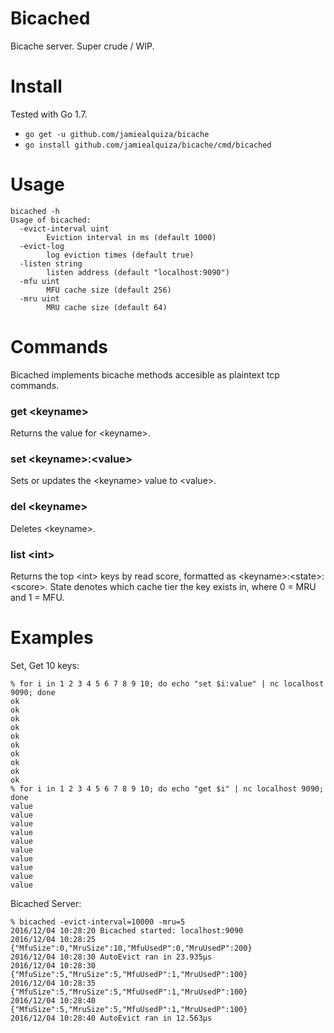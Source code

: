 # Bicached

Bicache server. Super crude / WIP.

# Install
Tested with Go 1.7.

- `go get -u github.com/jamiealquiza/bicache`
- `go install github.com/jamiealquiza/bicache/cmd/bicached`

# Usage
```
bicached -h
Usage of bicached:
  -evict-interval uint
        Eviction interval in ms (default 1000)
  -evict-log
        log eviction times (default true)
  -listen string
        listen address (default "localhost:9090")
  -mfu uint
        MFU cache size (default 256)
  -mru uint
        MRU cache size (default 64)
```

# Commands
Bicached implements bicache methods accesible as plaintext tcp commands.

### get \<keyname\>
Returns the value for \<keyname\>.

### set \<keyname\>:\<value\>
Sets or updates the \<keyname\> value to \<value\>.

### del \<keyname\>
Deletes \<keyname\>.

### list \<int\>
Returns the top \<int\> keys by read score, formatted as \<keyname\>:\<state\>:\<score\>. State denotes which cache tier the key exists in, where 0 = MRU and 1 = MFU.

# Examples

Set, Get 10 keys:
```
% for i in 1 2 3 4 5 6 7 8 9 10; do echo "set $i:value" | nc localhost 9090; done
ok
ok
ok
ok
ok
ok
ok
ok
ok
ok
% for i in 1 2 3 4 5 6 7 8 9 10; do echo "get $i" | nc localhost 9090; done
value
value
value
value
value
value
value
value
value
value
```

Bicached Server:
```
% bicached -evict-interval=10000 -mru=5
2016/12/04 10:28:20 Bicached started: localhost:9090
2016/12/04 10:28:25 {"MfuSize":0,"MruSize":10,"MfuUsedP":0,"MruUsedP":200}
2016/12/04 10:28:30 AutoEvict ran in 23.935µs
2016/12/04 10:28:30 {"MfuSize":5,"MruSize":5,"MfuUsedP":1,"MruUsedP":100}
2016/12/04 10:28:35 {"MfuSize":5,"MruSize":5,"MfuUsedP":1,"MruUsedP":100}
2016/12/04 10:28:40 {"MfuSize":5,"MruSize":5,"MfuUsedP":1,"MruUsedP":100}
2016/12/04 10:28:40 AutoEvict ran in 12.563µs
```
